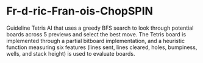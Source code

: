 # Fr-d-ric-Fran-ois-ChopSPIN
Guideline Tetris AI that uses a greedy BFS search to look through potential boards across 5 previews and select the best move. The Tetris board is implemented through a partial bitboard implementation, and a heuristic function measuring six features (lines sent, lines cleared, holes, bumpiness, wells, and stack height) is used to evaluate boards.
